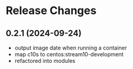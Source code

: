 # Release Changes

## 0.2.1 (2024-09-24)
- output image date when running a container
- map c10s to centos:stream10-development
- refactored into modules
